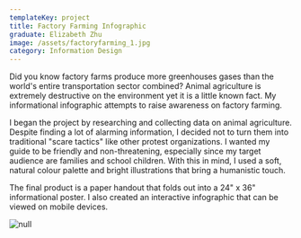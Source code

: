 ```yaml
---
templateKey: project
title: Factory Farming Infographic
graduate: Elizabeth Zhu
image: /assets/factoryfarming_1.jpg
category: Information Design
---
```

Did you know factory farms produce more greenhouses gases than the world's entire transportation sector combined? Animal agriculture is extremely destructive on the environment yet it is a little known fact. My informational infographic attempts to raise awareness on factory farming.

I began the project by researching and collecting data on animal agriculture. Despite finding a lot of alarming information, I decided not to turn them into traditional "scare tactics" like other protest organizations. I wanted my guide to be friendly and non-threatening, especially since my target audience are families and school children. With this in mind, I used a soft, natural colour palette and bright illustrations that bring a humanistic touch. 

The final product is a paper handout that folds out into a 24" x 36" informational poster. I also created an interactive infographic that can be viewed on mobile devices.

![null](/assets/factoryfarming_2_2.jpg)
